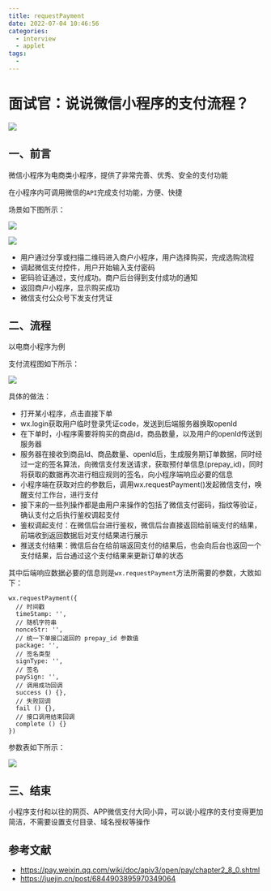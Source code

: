 ```yaml
---
title: requestPayment
date: 2022-07-04 10:46:56
categories:
  - interview
  - applet
tags:
  - 
---
```

# 面试官：说说微信小程序的支付流程？

 ![](https://static.vue-js.com/2266fff0-34a0-11ec-8e64-91fdec0f05a1.png)



## 一、前言

微信小程序为电商类小程序，提供了非常完善、优秀、安全的支付功能

在小程序内可调用微信的`API`完成支付功能，方便、快捷

场景如下图所示：

 ![](https://static.vue-js.com/6e0cff40-34a0-11ec-a752-75723a64e8f5.png)

 ![](https://static.vue-js.com/34864830-34a0-11ec-8e64-91fdec0f05a1.png)

- 用户通过分享或扫描二维码进入商户小程序，用户选择购买，完成选购流程
- 调起微信支付控件，用户开始输入支付密码
- 密码验证通过，支付成功。商户后台得到支付成功的通知
- 返回商户小程序，显示购买成功
- 微信支付公众号下发支付凭证



## 二、流程

以电商小程序为例

支付流程图如下所示：

 ![](https://static.vue-js.com/76b66780-34a0-11ec-8e64-91fdec0f05a1.png)

具体的做法：

- 打开某小程序，点击直接下单
- wx.login获取用户临时登录凭证code，发送到后端服务器换取openId
- 在下单时，小程序需要将购买的商品Id，商品数量，以及用户的openId传送到服务器
- 服务器在接收到商品Id、商品数量、openId后，生成服务期订单数据，同时经过一定的签名算法，向微信支付发送请求，获取预付单信息(prepay_id)，同时将获取的数据再次进行相应规则的签名，向小程序端响应必要的信息
- 小程序端在获取对应的参数后，调用wx.requestPayment()发起微信支付，唤醒支付工作台，进行支付
- 接下来的一些列操作都是由用户来操作的包括了微信支付密码，指纹等验证，确认支付之后执行鉴权调起支付
- 鉴权调起支付：在微信后台进行鉴权，微信后台直接返回给前端支付的结果，前端收到返回数据后对支付结果进行展示
- 推送支付结果：微信后台在给前端返回支付的结果后，也会向后台也返回一个支付结果，后台通过这个支付结果来更新订单的状态

其中后端响应数据必要的信息则是`wx.requestPayment`方法所需要的参数，大致如下：

```JS
wx.requestPayment({
  // 时间戳
  timeStamp: '',
  // 随机字符串
  nonceStr: '',
  // 统一下单接口返回的 prepay_id 参数值
  package: '',
  // 签名类型
  signType: '',
  // 签名
  paySign: '',
  // 调用成功回调
  success () {},
  // 失败回调
  fail () {},
  // 接口调用结束回调
  complete () {}
})
```

参数表如下所示：


![](https://files.mdnice.com/user/155/48efed1f-d67f-45a7-ab2c-89a6424fafa0.png)



## 三、结束

小程序支付和以往的网页、APP微信支付大同小异，可以说小程序的支付变得更加简洁，不需要设置支付目录、域名授权等操作


## 参考文献

- https://pay.weixin.qq.com/wiki/doc/apiv3/open/pay/chapter2_8_0.shtml
- https://juejin.cn/post/6844903895970349064